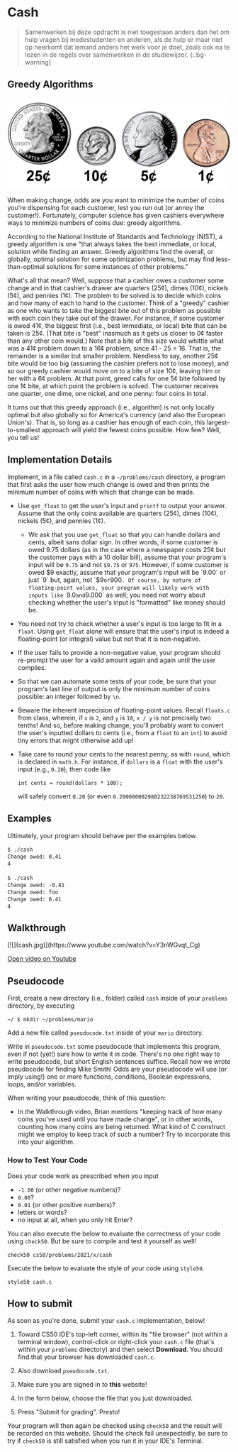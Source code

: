# Cash

> Samenwerken bij deze opdracht is niet toegestaan anders dan het om hulp vragen bij medestudenten en anderen, als de hulp er maar niet op neerkomt dat iemand anders het werk voor je doet, zoals ook na te lezen in de regels over samenwerken in de studiewijzer.
{:.bg-warning}


## Greedy Algorithms

![US coins](coins.jpg)

When making change, odds are you want to minimize the number of coins you're dispensing for each customer, lest you run out (or annoy the customer!). Fortunately, computer science has given cashiers everywhere ways to minimize numbers of coins due: greedy algorithms.

According to the National Institute of Standards and Technology (NIST), a greedy algorithm is one "that always takes the best immediate, or local, solution while finding an answer. Greedy algorithms find the overall, or globally, optimal solution for some optimization problems, but may find less-than-optimal solutions for some instances of other problems."

What's all that mean? Well, suppose that a cashier owes a customer some change and in that cashier's drawer are quarters (25¢), dimes (10¢), nickels (5¢), and pennies (1¢). The problem to be solved is to decide which coins and how many of each to hand to the customer. Think of a "greedy" cashier as one who wants to take the biggest bite out of this problem as possible with each coin they take out of the drawer. For instance, if some customer is owed 41¢, the biggest first (i.e., best immediate, or local) bite that can be taken is 25¢. (That bite is "best" inasmuch as it gets us closer to 0¢ faster than any other coin would.) Note that a bite of this size would whittle what was a 41¢ problem down to a 16¢ problem, since 41 - 25 = 16\. That is, the remainder is a similar but smaller problem. Needless to say, another 25¢ bite would be too big (assuming the cashier prefers not to lose money), and so our greedy cashier would move on to a bite of size 10¢, leaving him or her with a 6¢ problem. At that point, greed calls for one 5¢ bite followed by one 1¢ bite, at which point the problem is solved. The customer receives one quarter, one dime, one nickel, and one penny: four coins in total.

It turns out that this greedy approach (i.e., algorithm) is not only locally optimal but also globally so for America's currency (and also the European Union's). That is, so long as a cashier has enough of each coin, this largest-to-smallest approach will yield the fewest coins possible. How few? Well, you tell us!


## Implementation Details

Implement, in a file called `cash.c` in a `~/problems/cash` directory, a program that first asks the user how much change is owed and then prints the minimum number of coins with which that change can be made.

*   Use `get_float` to get the user's input and `printf` to output your answer. Assume that the only coins available are quarters (25¢), dimes (10¢), nickels (5¢), and pennies (1¢).

    *   We ask that you use `get_float` so that you can handle dollars and cents, albeit sans dollar sign. In other words, if some customer is owed 9.75 dollars (as in the case where a newspaper costs 25¢ but the customer pays with a 10 dollar bill), assume that your program's input will be `9.75` and not `$9.75` or `975`. However, if some customer is owed $9 exactly, assume that your program's input will be `9.00` or just `9` but, again, not `$9` or `900`. Of course, by nature of floating-point values, your program will likely work with inputs like `9.0` and `9.000` as well; you need not worry about checking whether the user's input is "formatted" like money should be.

*   You need not try to check whether a user's input is too large to fit in a `float`. Using `get_float` alone will ensure that the user's input is indeed a floating-point (or integral) value but not that it is non-negative.

*   If the user fails to provide a non-negative value, your program should re-prompt the user for a valid amount again and again until the user complies.

*   So that we can automate some tests of your code, be sure that your program's last line of output is only the minimum number of coins possible: an integer followed by `\n`.

*   Beware the inherent imprecision of floating-point values. Recall `floats.c` from class, wherein, if `x` is `2`, and `y` is `10`, `x / y` is not precisely two tenths! And so, before making change, you'll probably want to convert the user's inputted dollars to cents (i.e., from a `float` to an `int`) to avoid tiny errors that might otherwise add up!

*   Take care to round your cents to the nearest penny, as with `round`, which is declared in `math.h`. For instance, if `dollars` is a `float` with the user's input (e.g., `0.20`), then code like

        int cents = round(dollars * 100);

    will safely convert `0.20` (or even `0.200000002980232238769531250`) to `20`.


## Examples

Ultimately, your program should behave per the examples below.

    $ ./cash
    Change owed: 0.41
    4

    $ ./cash
    Change owed: -0.41
    Change owed: foo
    Change owed: 0.41
    4


## Walkthrough

<div markdown="1" class="mx-n3 mx-sm-n4 mx-lg-n5">
[![](cash.jpg)](https://www.youtube.com/watch?v=Y3nWGvqt_Cg)
</div>

[Open video on Youtube](https://www.youtube.com/watch?v=Y3nWGvqt_Cg)


## Pseudocode

First, create a new directory (i.e., folder) called `cash` inside of your `problems` directory, by executing

    ~/ $ mkdir ~/problems/mario

Add a new file called `pseudocode.txt` inside of your `mario` directory.

Write in `pseudocode.txt` some pseudocode that implements this program, even if not (yet!) sure how to write it in code. There's no one right way to write pseudocode, but short English sentences suffice. Recall how we wrote pseudocode for finding Mike Smith! Odds are your pseudocode will use (or imply using!) one or more functions, conditions, Boolean expressions, loops, and/or variables.

When writing your pseudocode, think of this question:

- In the Walkthrough video, Brian mentions "keeping track of how many coins you've used until you have made change", or in other words, counting how many coins are being returned. What kind of C construct might we employ to keep track of such a number? Try to incorporate this into your algorithm.


### How to Test Your Code

Does your code work as prescribed when you input

*   `-1.00` (or other negative numbers)?
*   `0.00`?
*   `0.01` (or other positive numbers)?
*   letters or words?
*   no input at all, when you only hit Enter?

You can also execute the below to evaluate the correctness of your code using `check50`. But be sure to compile and test it yourself as well!

    check50 cs50/problems/2021/x/cash

Execute the below to evaluate the style of your code using `style50`.

    style50 cash.c


## How to submit

As soon as you're done, submit your `cash.c` implementation, below! 

1. Toward CS50 IDE's top-left corner, within its "file browser" (not within a terminal window), control-click or right-click your `cash.c` file (that's within your `problems` directory) and then select **Download**. You should find that your browser has downloaded `cash.c`.

2. Also download `pseudocode.txt`.

3. Make sure you are signed in to **this** website!

4. In the form below, choose the file that you just downloaded.

5. Press "Submit for grading". Presto!

Your program will then again be checked using `check50` and the result will be recorded on this website. Should the check fail unexpectedly, be sure to try if `check50` is still satisfied when you run it in your IDE's Terminal.
